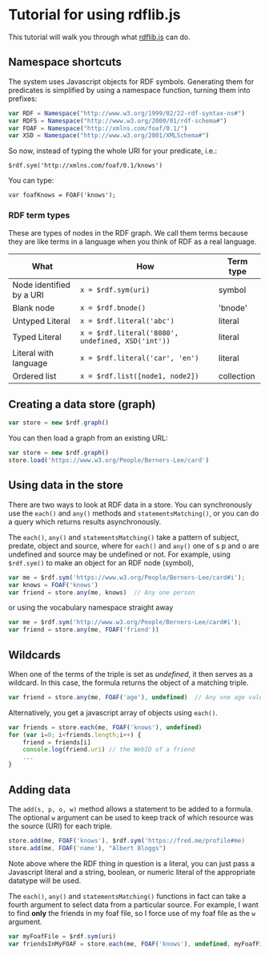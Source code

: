 # Tutorial for using rdflib.js

This tutorial will walk you through what [rdflib.js](https://github.com/linkeddata/rdflib.js) can do.

## Namespace shortcuts

The system uses Javascript objects for RDF symbols. Generating them for predicates is simplified by using a namespace function, turning them into prefixes:

```Javascript
var RDF = Namespace("http://www.w3.org/1999/02/22-rdf-syntax-ns#")
var RDFS = Namespace("http://www.w3.org/2000/01/rdf-schema#")
var FOAF = Namespace("http://xmlns.com/foaf/0.1/")
var XSD = Namespace("http://www.w3.org/2001/XMLSchema#")
```

So now, instead of typing the whole URI for your predicate, i.e.:

```
$rdf.sym('http://xmlns.com/foaf/0.1/knows')
```

You can type:

```
var foafKnows = FOAF('knows');
```

### RDF term types

These are types of nodes in the RDF graph. We call them terms because they are like terms in a language when you think of RDF as a real language.

| What | How | Term type |
|--------|------|--------|
| Node identified by a URI | `x = $rdf.sym(uri)` | symbol	|
| Blank node | `x = $rdf.bnode()` | 'bnode' |
| Untyped Literal | `x = $rdf.literal('abc')` | literal |
| Typed Literal | `x = $rdf.literal('8080', undefined, XSD('int'))` | literal |
| Literal with language | `x = $rdf.literal('car', 'en')` | literal |
| Ordered list | `x = $rdf.list([node1, node2])` | collection	|

## Creating a data store (graph)

```Javascript
var store = new $rdf.graph()
```

You can then load a graph from an existing URL:

```Javascript
var store = new $rdf.graph()
store.load('https://www.w3.org/People/Berners-Lee/card')
```

## Using data in the store

There are two ways to look at RDF data in a store. You can synchronously use the `each()` and `any()` methods and `statementsMatching()`, or you can do a query which returns results asynchronously.

The `each()`, `any()` and `statementsMatching()` take a pattern of subject, predate, object and source, where for `each()` and `any()` one of s p and o are undefined and source may be undefined or not. For example, using `$rdf.sym()` to make an object for an RDF node (symbol),

```Javascript
var me = $rdf.sym('https://www.w3.org/People/Berners-Lee/card#i');
var knows = FOAF('knows')
var friend = store.any(me, knows)  // Any one person 
```

or using the vocabulary namespace straight away

```Javascript
var me = $rdf.sym('http://www.w3.org/People/Berners-Lee/card#i');
var friend = store.any(me, FOAF('friend'))
```

## Wildcards

When one of the terms of the triple is set as *undefined*, it then serves as a wildcard. In this case, the formula returns the object of a matching triple. 

```Javascript
var friend = store.any(me, FOAF('age'), undefined)  // Any one age value
```

Alternatively, you get a javascript array of objects using `each()`.

```Javascript
var friends = store.each(me, FOAF('knows'), undefined)
for (var i=0; i<friends.length;i++) {
    friend = friends[i]
    console.log(friend.uri) // the WebID of a friend
    ...
}
```

## Adding data

The `add(s, p, o, w)` method allows a statement to be added to a formula. The optional `w` argument can be used to keep track of which resource was the source (URI) for each triple.

```Javascript
store.add(me, FOAF('knows'), $rdf.sym('https://fred.me/profile#me)
store.add(me, FOAF('name'), "Albert Bloggs")
```
 
Note above where the RDF thing in question is a literal, you can just pass a Javascript literal and a string, boolean, or numeric literal of the appropriate datatype will be used.

The `each()`, `any()` and `statementsMatching()` functions in fact can take a fourth argument to select data from a particular source. For example, I want to find **only** the friends in my foaf file, so I force use of my foaf file as the `w` argument.

```Javascript
var myFoafFile = $rdf.sym(uri)
var friendsInMyFOAF = store.each(me, FOAF('knows'), undefined, myFoafFile)
```
